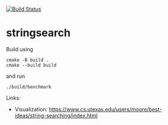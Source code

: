 [![Build Status](https://travis-ci.org/dritter-hd/stringsearch.svg?branch=master)](https://travis-ci.org/dritter-hd/stringsearch)

# stringsearch

Build using
```
cmake -B build .
cmake --build build
```
and run
```
./build/benchmark
```

Links:

- Visualization: https://www.cs.utexas.edu/users/moore/best-ideas/string-searching/index.html
